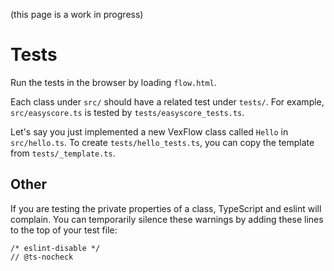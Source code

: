 (this page is a work in progress)

# Tests

Run the tests in the browser by loading `flow.html`.

Each class under `src/` should have a related test under `tests/`. For example, `src/easyscore.ts` is tested by `tests/easyscore_tests.ts`.


Let's say you just implemented a new VexFlow class called `Hello` in `src/hello.ts`. To create `tests/hello_tests.ts`, you can copy the template from `tests/_template.ts`.

## Other

If you are testing the private properties of a class, TypeScript and eslint will complain. You can temporarily silence these warnings by adding these lines to the top of your test file:

```
/* eslint-disable */
// @ts-nocheck
```